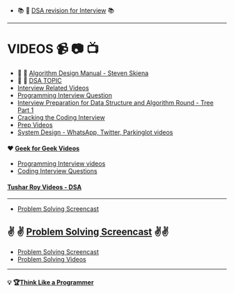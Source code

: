 * :books: :book: [DSA revision for Interview](http://www.columbia.edu/~jxz2101/#12) :books:

---
# VIDEOS :video_camera: :camera: :tv: 
* :bookmark: :book: [Algorithm Design Manual - Steven Skiena](https://www.youtube.com/playlist?list=PLOtl7M3yp-DV69F32zdK7YJcNXpTunF2b)
* :cop: :metal: [DSA TOPIC](https://www.youtube.com/channel/UCmY63R8Xn20c6uIzcGgmI9A)
* [Interview Related Videos](https://www.youtube.com/channel/UCZSfwNcYIpqO8B9wnBg4HWA)
* [Programming Interview Question](https://www.youtube.com/playlist?list=PLamzFoFxwoNjPfxzaWqs7cZGsPYy0x_gI)
* [Interview Preparation for Data Structure and Algorithm Round - Tree Part 1](https://www.youtube.com/watch?v=TpMmcEwW524&t=1793s)
* [Cracking the Coding Interview](https://www.youtube.com/watch?v=4NIb9l3imAo&t=42s)
* [Prep Videos](https://www.youtube.com/channel/UCxX9wt5FWQUAAz4UrysqK9A/videos)
* [System Design - WhatsApp, Twitter, Parkinglot videos](https://www.youtube.com/channel/UC-vYrOAmtrx9sBzJAf3x_xw/videos)
#### :hearts: [Geek for Geek Videos](https://www.youtube.com/watch?v=il_t1WVLNxk&list=PLqM7alHXFySGqCvcwfqqMrteqWukz9ZoE)
* [Programming Interview videos](https://www.youtube.com/user/mycodeschool/videos)
* [Coding Interview Questions](https://www.youtube.com/playlist?list=PLNmW52ef0uwsjnM06LweaYEZr-wjPKBnj)
#### [Tushar Roy Videos - DSA](https://www.youtube.com/user/tusharroy2525)

---
* [Problem Solving Screencast](https://www.youtube.com/channel/UCjlLfxSPkYluCDetlwbLpjQ)
## :v: :v: [Problem Solving Screencast](https://www.youtube.com/user/petrmitrichev/videos) :v::v:
* [Problem Solving Screencast](https://www.youtube.com/user/Endagorion/videos)
* [Problem Solving Videos](https://www.youtube.com/channel/UC5sUXTFSRkZSCcGGxE7LQDQ/videos)


---

#### :bulb: :trophy:[Think Like a Programmer](https://www.youtube.com/playlist?list=PLKQ5LYb497AZIZe9dBWy8GwLluVaMQVj0)
